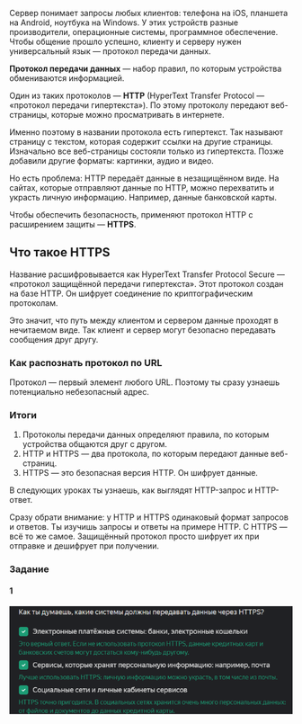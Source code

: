 Сервер понимает запросы любых клиентов: телефона на iOS, планшета на Android, ноутбука на Windows. У этих устройств разные производители, операционные системы, программное обеспечение. Чтобы общение прошло успешно, клиенту и серверу нужен универсальный язык — протокол передачи данных.

**Протокол передачи данных** — набор правил, по которым устройства обмениваются информацией.

Один из таких протоколов — **HTTP** (HyperText Transfer Protocol — «протокол передачи гипертекста»). По этому протоколу передают веб-страницы, которые можно просматривать в интернете.

Именно поэтому в названии протокола есть гипертекст. Так называют страницу с текстом, которая содержит ссылки на другие страницы. Изначально все веб-страницы состояли только из гипертекста. Позже добавили другие форматы: картинки, аудио и видео.


Но есть проблема: HTTP передаёт данные в незащищённом виде. На сайтах, которые отправляют данные по HTTP, можно перехватить и украсть личную информацию. Например, данные банковской карты.

Чтобы обеспечить безопасность, применяют протокол HTTP c расширением защиты — **HTTPS**.


## Что такое HTTPS

Название расшифровывается как HyperText Transfer Protocol Secure — «протокол защищённой передачи гипертекста». Этот протокол создан на базе HTTP. Он шифрует соединение по криптографическим протоколам.

Это значит, что путь между клиентом и сервером данные проходят в нечитаемом виде. Так клиент и сервер могут безопасно передавать сообщения друг другу.


### Как распознать протокол по URL

Протокол — первый элемент любого URL. Поэтому ты сразу узнаешь потенциально небезопасный адрес.

### Итоги

1. Протоколы передачи данных определяют правила, по которым устройства общаются друг с другом.
2. HTTP и HTTPS — два протокола, по которым передают данные веб-страниц.
3. HTTPS — это безопасная версия HTTP. Он шифрует данные.

В следующих уроках ты узнаешь, как выглядят HTTP-запрос и HTTP-ответ.

Сразу обрати внимание: у HTTP и HTTPS одинаковый формат запросов и ответов. Ты изучишь запросы и ответы на примере HTTP. С HTTPS — всё то же самое. Защищённый протокол просто шифрует их при отправке и дешифрует при получении.

### Задание
#### 1
![img_8.png](img%2Fimg_8.png)